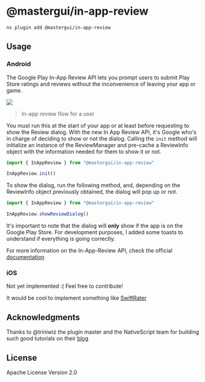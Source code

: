 # @mastergui/in-app-review

```bash
ns plugin add @mastergui/in-app-review
```

## Usage

### Android

The Google Play In-App Review API lets you prompt users to submit Play Store ratings and reviews without the inconvenience of leaving your app or game.

![](https://developer.android.com/static/images/google/play/in-app-review/iar-flow.jpg)

>In-app review flow for a user

You must run this at the start of your app or at least before requesting to show the Review dialog. With the new In App Review API, it's Google who's in charge of deciding to show or not the dialog. Calling the `init` method will initialize an instance of the ReviewManager and pre-cache a ReviewInfo object with the information needed for them to show it or not.

```javascript
import { InAppReview } from "@mastergui/in-app-review"

InAppReview.init()
```

To show the dialog, run the following method, and, depending on the ReviewInfo object previously obtained, the dialog will pop up or not.

```javascript
import { InAppReview } from "@mastergui/in-app-review"

InAppReview.showReviewDialog()
```

It's important to note that the dialog will **only** show if the app is on the Google Play Store. For development purposes, I added some toasts to understand if everything is going correctly.


For more information on the In-App-Review API, check the official [documentation](https://developer.android.com/guide/playcore/in-app-review)


### iOS

Not yet implemented :( Feel free to contribute! 

It would be cool to implement something like [SwiftRater](https://github.com/takecian/SwiftRater)

## Acknowledgments

Thanks to @triniwiz the plugin master and the NativeScript team for building such good tutorials on their [blog](https://blog.nativescript.org/) 

## License

Apache License Version 2.0
